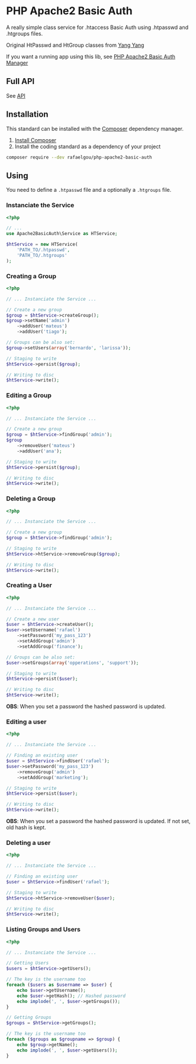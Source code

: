 # PHP Apache2 Basic Auth

A really simple class service for .htaccess Basic Auth using .htpasswd and .htgroups files.

Original HtPasswd and HtGroup classes from
[Yang Yang](http://www.kavoir.com/2012/04/php-class-for-handling-htpasswd-and-htgroup-member-login-user-management.html)

If you want a running app using this lib, see
[PHP Apache2 Basic Auth Manager](https://github.com/rafaelgou/php-apache2-basic-auth-manager)

## Full API

See [API](docs/README.md)


## Installation

This standard can be installed with the [Composer](https://getcomposer.org/)
dependency manager.

1.  [Install Composer](https://getcomposer.org/doc/00-intro.md)
2.  Install the coding standard as a dependency of your project

```bash
composer require --dev rafaelgou/php-apache2-basic-auth
```

## Using

You need to define a `.htpasswd` file and a optionally a `.htgroups` file.

### Instanciate the Service

```php
<?php

// ...
use Apache2BasicAuth\Service as HTService;

$htService = new HTService(
    'PATH_TO/.htpasswd',
    'PATH_TO/.htgroups'
);
```

### Creating a Group

```php
<?php

// ... Instanciate the Service ...

// Create a new group
$group = $htService->createGroup();
$group->setName('admin')
    ->addUser('mateus')
    ->addUser('tiago');

// Groups can be also set:
$group->setUsers(array('bernardo', 'larissa'));

// Staging to write    
$htService->persist($group);

// Writing to disc
$htService->write();
```

### Editing a Group

```php
<?php

// ... Instanciate the Service ...

// Create a new group
$group = $htService->findGroup('admin');
$group
    ->removeUser('mateus')
    ->addUser('ana');

// Staging to write    
$htService->persist($group);

// Writing to disc
$htService->write();
```

### Deleting a Group

```php
<?php

// ... Instanciate the Service ...

// Create a new group
$group = $htService->findGroup('admin');

// Staging to write    
$htService->htService->removeGroup($group);

// Writing to disc
$htService->write();
```

### Creating a User

```php
<?php

// ... Instanciate the Service ...

// Create a new user
$user = $htService->createUser();
$user->setUsername('rafael')
    ->setPassword('my_pass_123')
    ->setAddGroup('admin')
    ->setAddGroup('finance');

// Groups can be also set:
$user->setGroups(array('opperations', 'support'));

// Staging to write    
$htService->persist($user);

// Writing to disc
$htService->write();
```

**OBS**: When you set a password the hashed password is updated.

### Editing a user

```php
<?php

// ... Instanciate the Service ...

// Finding an existing user
$user = $htService->findUser('rafael');
$user->setPassword('my_pass_123')
    ->removeGroup('admin')
    ->setAddGroup('marketing');

// Staging to write    
$htService->persist($user);

// Writing to disc
$htService->write();
```

**OBS**: When you set a password the hashed password is updated. If not set,
old hash is kept.

### Deleting a user

```php
<?php

// ... Instanciate the Service ...

// Finding an existing user
$user = $htService->findUser('rafael');

// Staging to write    
$htService->htService->removeUser($user);

// Writing to disc
$htService->write();
```

### Listing Groups and Users

```php
<?php

// ... Instanciate the Service ...

// Getting Users
$users = $htService->getUsers();

// The key is the username too
foreach ($users as $username => $user) {
    echo $user->getUsername();
    echo $user->getHash(); // Hashed password
    echo implode(', ', $user->getGroups());
}

// Getting Groups
$groups = $htService->getGroups();

// The key is the username too
foreach ($groups as $groupname => $group) {
    echo $group->getName();
    echo implode(', ', $user->getUsers());
}

```
